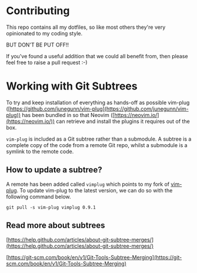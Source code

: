 # Contributing

This repo contains all my dotfiles, so like most others they're very opinionated to my coding style.

BUT DON'T BE PUT OFF!!

If you've found a useful addition that we could all benefit from, then please feel free to raise a pull request :-)

# Working with Git Subtrees

To try and keep installation of everything as hands-off as possible vim-plug ([https://github.com/junegunn/vim-plug](https://github.com/junegunn/vim-plug)) has been bundled in so that Neovim ([https://neovim.io/](https://neovim.io/)) can retrieve and install the plugins it requires out of the box.

`vim-plug` is included as a Git subtree rather than a submodule. A subtree is a complete copy of the code from a remote Git repo, whilst a submodule is a symlink to the remote code.

## How to update a subtree?

A remote has been added called `vimplug` which points to my fork of [vim-plug](https://github.com/msp301/vim-plug).
To update vim-plug to the latest version, we can do so with the following command below.

```
git pull -s vim-plug vimplug 0.9.1
```

## Read more about subtrees

[https://help.github.com/articles/about-git-subtree-merges/](https://help.github.com/articles/about-git-subtree-merges/)

[https://git-scm.com/book/en/v1/Git-Tools-Subtree-Merging](https://git-scm.com/book/en/v1/Git-Tools-Subtree-Merging)
